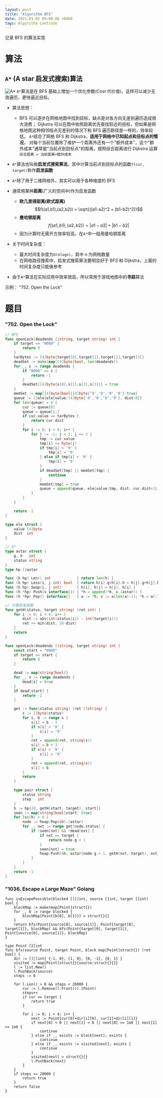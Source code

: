 ```yaml
---
layout: post
title: "Algorithm BFS"
date: 2021-01-02 09:00:00 +0800
tags: Algorithm Leetcode
---
```


记录 BFS 的算法实现

# 算法

## `A*` (A star 启发式搜索)算法

![A*](/assets/images/2021-01-02-Algorithm_BreadthFirstSearch_1.gif)
`A*`算法是在 BFS 基础上增加一个优化参数(Cost 代价值)，这样可以减少无效遍历，更快逼近目标。

- 算法思想：

  - BFS 可以逐步在网格地图中找到目标，缺点是对各方向无差别遍历造成很大浪费；
    Dijkstra 可以在图中依照距离优先查找较近的目标，但如果是网格地图这种相邻结点无差别的情况下和 BFS 遍历路径是一样的，效率较低。
    `A*`结合了网格 BFS 和 Dijkstra，**适用于网格中已知起点和目标点的情况**，
    对每个当前位置除了维护一个距离外还有一个"额外成本"，这个"额外成本"通常是"当前点到目标点"的距离，按照综合距离进行 Dijkstra 运算`综合距离 = 当前距离+额外成本`

- `A*`算法也叫做**启发式搜索算法**，其中计算当前点到目标点的函数`f(cur, target)`称作**启发函数**
- `A*`除了用于二维网格外，其实可以用于各种维度的 BFS
- 通常用某种**距离**(广义的空间中)作为启发函数

  - **欧几里得距离(欧式距离)**
    $$f((a1,b1),(a2,b2)) = \sqrt{((a1-a2)^2 + (b1-b2)^2)}$$
  - **曼哈顿距离**
    $$f((a1,b1),(a2,b2)) = \left|a1-a2\right|+\left|b1-b2\right|$$
  - 因为计算时无需开方效率较高，在`A*`中一般用曼哈顿距离

- 关于时间复杂度：

  - 最大时间复杂度为`O(nlogn)`，其中 n 为网格数量
  - 在网格路径搜索中，启发式搜索算法要明显好于 BFS 和 Dijkstra，上面的时间复杂度只能做参考

- 由于`A*`算法在实际应用中效率很高，所以常用于游戏地图中的**寻路**算法

示例：
"752. Open the Lock"

# 题目

### "752. Open the Lock"

```Go
// BFS
func openLock(deadends []string, target string) int {
    if target == "0000" {
        return 0
    }
    tarBytes := [4]byte{target[0],target[1],target[2],target[3]}
    deadSet := make(map[[4]byte]bool, len(deadends))
    for _, s := range deadends {
        if "0000" == s {
            return -1
        }
        deadSet[[4]byte{s[0],s[1],s[2],s[3]}] = true
    }
    memSet := map[[4]byte]bool{[4]byte{'0','0','0','0'}:true}
    queue := []ele{ele{value:[4]byte{'0','0','0','0'}, dist:0}}
    for len(queue) > 0 {
        cur := queue[0]
        queue = queue[1:]
        if cur.value == tarBytes {
            return cur.dist
        }
        for i := 0; i < 4; i++ {
            for j := -1; j < 2; j += 2 {
                tmp := cur.value
                tmp[i] += byte(j)
                if tmp[i] > '9' {
                    tmp[i] = '0'
                } else if tmp[i] < '0' {
                    tmp[i] = '9'
                }
                if deadSet[tmp] || memSet[tmp] {
                    continue
                }
                memSet[tmp] = true
                queue = append(queue, ele{value:tmp, dist: cur.dist+1})
            }
        }
    }

    return -1
}

type ele struct {
    value [4]byte
    dist  int
}
```

```Go
// A*
type astar struct {
    g, h   int
    status string
}
type hp []astar

func (h hp) Len() int            { return len(h) }
func (h hp) Less(i, j int) bool  { return h[i].g+h[i].h < h[j].g+h[j].h }
func (h hp) Swap(i, j int)       { h[i], h[j] = h[j], h[i] }
func (h *hp) Push(v interface{}) { *h = append(*h, v.(astar)) }
func (h *hp) Pop() interface{}   { a := *h; v := a[len(a)-1]; *h = a[:len(a)-1]; return v }

// 计算启发函数
func getH(status, target string) (ret int) {
    for i := 0; i < 4; i++ {
        dist := abs(int(status[i]) - int(target[i]))
        ret += min(dist, 10-dist)
    }
    return
}

func openLock(deadends []string, target string) int {
    const start = "0000"
    if target == start {
        return 0
    }

    dead := map[string]bool{}
    for _, s := range deadends {
        dead[s] = true
    }
    if dead[start] {
        return -1
    }

    get := func(status string) (ret []string) {
        s := []byte(status)
        for i, b := range s {
            s[i] = b - 1
            if s[i] < '0' {
                s[i] = '9'
            }
            ret = append(ret, string(s))
            s[i] = b + 1
            if s[i] > '9' {
                s[i] = '0'
            }
            ret = append(ret, string(s))
            s[i] = b
        }
        return
    }

    type pair struct {
        status string
        step   int
    }
    h := hp{{0, getH(start, target), start}}
    seen := map[string]bool{start: true}
    for len(h) > 0 {
        node := heap.Pop(&h).(astar)
        for _, nxt := range get(node.status) {
            if !seen[nxt] && !dead[nxt] {
                if nxt == target {
                    return node.g + 1
                }
                seen[nxt] = true
                heap.Push(&h, astar{node.g + 1, getH(nxt, target), nxt})
            }
        }
    }
    return -1
}
```

### "1036. Escape a Large Maze" Golang

```Golang
func isEscapePossible(blocked [][]int, source []int, target []int) bool {
    blockMap := make(map[Point]struct{})
    for _, b := range blocked {
        blockMap[Point{b[0], b[1]}] = struct{}{}
    }
    return bfs(Point{source[0], source[1]}, Point{target[0], target[1]}, blockMap) && bfs(Point{target[0], target[1]}, Point{source[0], source[1]}, blockMap)
}

type Point [2]int
func bfs(source Point, target Point, block map[Point]struct{}) (ret bool) {
    dir := [][]int{ {-1, 0}, {1, 0}, {0, -1}, {0, 1} }
    visited := map[Point]struct{}{source:struct{}{}}
    l := list.New()
    l.PushBack(source)
    steps := 0

    for l.Len() > 0 && steps < 20000 {
        cur := l.Remove(l.Front()).(Point)
        steps++
        if cur == target {
            return true
        }

        for i := 0; i < 4; i++ {
            next := Point{cur[0]+dir[i][0], cur[1]+dir[i][1]}
            if next[0] < 0 || next[1] < 0 || next[0] >= 1e6 || next[1] >= 1e6 {
                continue
            } else if _, exists := block[next]; exists {
                continue
            } else if _, exists := visited[next]; exists {
                continue
            }
            visited[next] = struct{}{}
            l.PushBack(next)
        }
    }
    if steps >= 20000 {
        return true
    }
    return false
}
```
